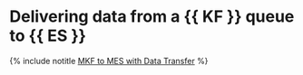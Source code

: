 # Delivering data from a {{ KF }} queue to {{ ES }}

{% include notitle [MKF to MES with Data Transfer](../../_tutorials/dataplatform/data-transfer-mkf-mes.md) %}
